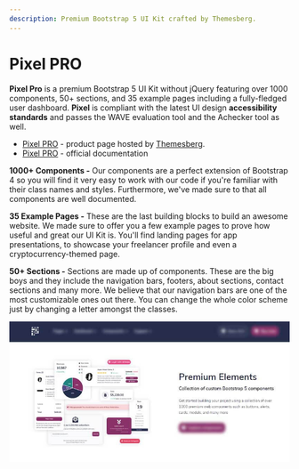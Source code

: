 ```yaml
---
description: Premium Bootstrap 5 UI Kit crafted by Themesberg.
---
```


# Pixel PRO

**Pixel Pro** is a premium Bootstrap 5 UI Kit without jQuery featuring over 1000 components, 50+ sections, and 35 example pages including a fully-fledged user dashboard. **Pixel** is compliant with the latest UI design **accessibility standards** and passes the WAVE evaluation tool and the Achecker tool as well.

* [Pixel PRO](https://themesberg.com/product/ui-kit/pixel-pro-premium-bootstrap-5-ui-kit) - product page hosted by [Themesberg](../partners/themesberg.md).
* [Pixel PRO](https://themesberg.com/docs/pixel-bootstrap/getting-started/quick-start/) - official documentation 

**1000+ Components -** Our components are a perfect extension of Bootstrap 4 so you will find it very easy to work with our code if you're familiar with their class names and styles. Furthermore, we've made sure to that all components are well documented.

**35 Example Pages -** These are the last building blocks to build an awesome website. We made sure to offer you a few example pages to prove how useful and great our UI Kit is. You'll find landing pages for app presentations, to showcase your freelancer profile and even a cryptocurrency-themed page.

**50+ Sections -** Sections are made up of components. These are the big boys and they include the navigation bars, footers, about sections, contact sections and many more. We believe that our navigation bars are one of the most customizable ones out there. You can change the whole color scheme just by changing a letter amongst the classes.

![Pixel PRO - Premium Bootstrap 5 Template.](../../.gitbook/assets/docs-cover-pixel-pro.jpg)




